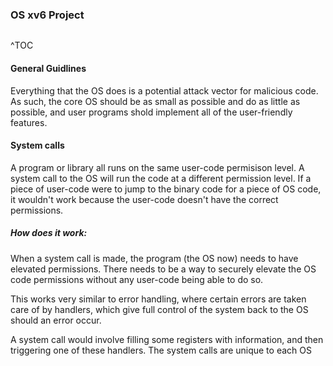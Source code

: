 ### OS xv6 Project
```toc
```
^TOC

#### General Guidlines
Everything that the OS does is a potential attack vector for malicious code. As such, the core OS should be as small as possible and do as little as possible, and user programs shold implement all of the user-friendly features.

#### System calls
A program or library all runs on the same user-code permisison level. A system call to the OS will run the code at a different permission level. If a piece of user-code were to jump to the binary code for a piece of OS code, it wouldn't work because the user-code doesn't have the correct permissions. 

##### How does it work:
When a system call is made, the program (the OS now) needs to have elevated permissions. There needs to be a way to securely elevate the OS code permissions without any user-code being able to do so. 

This works very similar to error handling, where certain errors are taken care of by handlers, which give full control of the system back to the OS should an error occur.

A system call would involve filling some registers with information, and then triggering one of these handlers. The system calls are unique to each OS